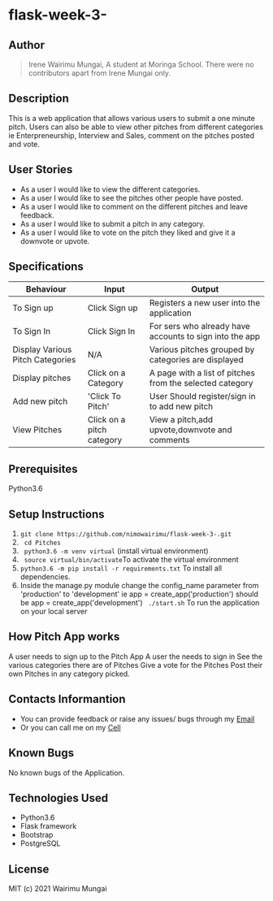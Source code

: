 # flask-week-3-
## Author
> Irene Wairimu Mungai, A student at Moringa School.
  There were no contributors apart from Irene Mungai only.

## Description
This is a web application that allows various users to submit a one minute pitch. Users can also be able to view other pitches from different categories ie Enterpreneurship, Interview and Sales, comment on the pitches posted and vote. 

## User Stories
* As a user I would like to view the different categories.
* As a user I would like to see the pitches other people have posted.
* As a user I would like to comment on the different pitches and leave feedback.
* As a user I would like to submit a pitch in any category.
* As a user I would like to vote on the pitch they liked and give it a downvote or upvote.
## Specifications

| Behaviour  |	Input       |	  Output      |
|------------|--------------|-----------------|
|To Sign up | Click Sign up | Registers a new user into the application |
|To Sign In | Click Sign In | For sers who already have accounts to sign into the app|
|Display Various Pitch Categories|	N/A	|Various pitches grouped by categories are displayed|
|Display pitches |	Click on a Category	|A page with a list of pitches from the selected category|
|Add new pitch |	'Click To Pitch' |	User Should register/sign in to add new pitch|
|View Pitches |Click on a pitch	category|View a pitch,add upvote,downvote and comments|

## Prerequisites
Python3.6
## Setup Instructions
1. ``git clone https://github.com/nimowairimu/flask-week-3-.git``
1. `` cd Pitches``
1. `` python3.6 -m venv virtual`` (install virtual environment)
1. `` source virtual/bin/activate``To activate the virtual environment
1. ``python3.6 -m pip install -r requirements.txt``  To install all dependencies.
1.  Inside the manage.py module change the config_name parameter from 'production' to 'development' ie app = create_app('production') should be app = create_app('development')
`` ./start.sh`` To run the application on your local server 


## How Pitch App  works
A user needs to sign up to the Pitch App
A user the needs to sign in
See the various categories there are of Pitches 
Give a vote for the Pitches 
Post their own Pitches in any category picked.

## Contacts Informantion
 - You can provide feedback or raise any issues/ bugs through my [Email](nimowairimu@gmail.com)
  - Or you can call me on my [Cell](+254704529132)


## Known Bugs
No known bugs of the Application.

## Technologies Used
* Python3.6
* Flask framework
* Bootstrap
* PostgreSQL
## License
MIT (c) 2021 Wairimu Mungai
